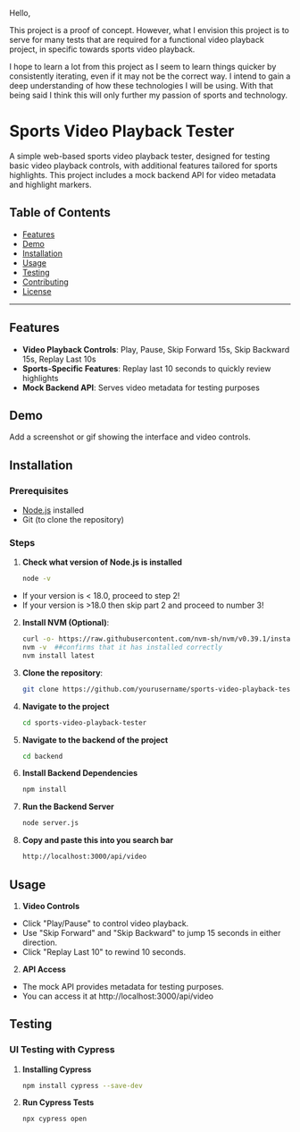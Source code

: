 Hello, 

This project is a proof of concept. However, what I envision this project is to serve for many tests that are required for a functional video playback project, in specific towards sports video playback. 

I hope to learn a lot from this project as I seem to learn things quicker by consistently iterating, even if it may not be the correct way. I intend to gain a deep understanding of how these technologies I will be using. With that being said I think this will only further my passion of sports and technology.

# Sports Video Playback Tester

A simple web-based sports video playback tester, designed for testing basic video playback controls, with additional features tailored for sports highlights. This project includes a mock backend API for video metadata and highlight markers.

## Table of Contents
- [Features](#features)
- [Demo](#demo)
- [Installation](#installation)
- [Usage](#usage)
- [Testing](#testing)
- [Contributing](#contributing)
- [License](#license)

---

## Features
- **Video Playback Controls**: Play, Pause, Skip Forward 15s, Skip Backward 15s, Replay Last 10s
- **Sports-Specific Features**: Replay last 10 seconds to quickly review highlights
- **Mock Backend API**: Serves video metadata for testing purposes

## Demo
Add a screenshot or gif showing the interface and video controls.

## Installation

### Prerequisites
- [Node.js](https://nodejs.org/) installed
- Git (to clone the repository)

### Steps
1. **Check what version of Node.js is installed**
   ```bash
   node -v

- If your version is < 18.0, proceed to step 2! 
- If your version is >18.0 then skip part 2 and proceed to number 3!

2. **Install NVM (Optional)**:
   ```bash
   curl -o- https://raw.githubusercontent.com/nvm-sh/nvm/v0.39.1/install.sh | bash
   nvm -v  ##confirms that it has installed correctly
   nvm install latest

3. **Clone the repository**:
   ```bash
   git clone https://github.com/yourusername/sports-video-playback-tester.git

4. **Navigate to the project**   
   ```bash
   cd sports-video-playback-tester

5. **Navigate to the backend of the project**
   ```bash
   cd backend

6. **Install Backend Dependencies**
   ```bash
   npm install

7. **Run the Backend Server**
   ```bash
   node server.js

8. **Copy and paste this into you search bar**
   ```bash
   http://localhost:3000/api/video

## Usage

1. **Video Controls**

- Click "Play/Pause" to control video playback.
- Use "Skip Forward" and "Skip Backward" to jump 15 seconds in either direction.
- Click "Replay Last 10" to rewind 10 seconds.

2. **API Access**

- The mock API provides metadata for testing purposes. 
- You can access it at http://localhost:3000/api/video

## Testing

### UI Testing with Cypress

1. **Installing Cypress**
   ```bash
   npm install cypress --save-dev

2. **Run Cypress Tests**
   ```bash
   npx cypress open
